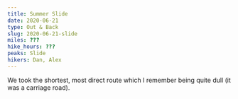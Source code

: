 ```yaml
---
title: Summer Slide
date: 2020-06-21
type: Out & Back
slug: 2020-06-21-slide
miles: ???
hike_hours: ???
peaks: Slide
hikers: Dan, Alex
---
```


We took the shortest, most direct route which I remember being quite dull (it was a carriage road).

